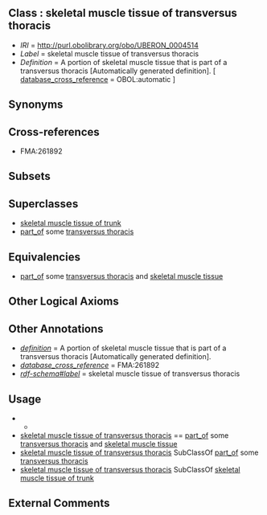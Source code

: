 
## Class : skeletal muscle tissue of transversus thoracis

 * *IRI* = http://purl.obolibrary.org/obo/UBERON_0004514
 * *Label* = skeletal muscle tissue of transversus thoracis
 * *Definition* = A portion of skeletal muscle tissue that is part of a transversus thoracis [Automatically generated definition]. [ [database_cross_reference](../../ef/oboInOwl#hasDbXref.md) = OBOL:automatic ]

## Synonyms


## Cross-references

 * FMA:261892

## Subsets


## Superclasses

 * [skeletal muscle tissue of trunk](../../UBERON/98/UBERON_0003898.md)
 * [part_of](../../BFO/50/BFO_0000050.md) some [transversus thoracis](../../UBERON/04/UBERON_0002404.md)

## Equivalencies

 * [part_of](../../BFO/50/BFO_0000050.md) some [transversus thoracis](../../UBERON/04/UBERON_0002404.md) and [skeletal muscle tissue](../../UBERON/34/UBERON_0001134.md)

## Other Logical Axioms


## Other Annotations

 * *[definition](../../IAO/15/IAO_0000115.md)* = A portion of skeletal muscle tissue that is part of a transversus thoracis [Automatically generated definition].
 * *[database_cross_reference](../../ef/oboInOwl#hasDbXref.md)* = FMA:261892
 * *[rdf-schema#label](../../el/rdf-schema#label.md)* = skeletal muscle tissue of transversus thoracis

## Usage

 * -
 * [skeletal muscle tissue of transversus thoracis](../../UBERON/14/UBERON_0004514.md) == [part_of](../../BFO/50/BFO_0000050.md) some [transversus thoracis](../../UBERON/04/UBERON_0002404.md) and [skeletal muscle tissue](../../UBERON/34/UBERON_0001134.md)
 * [skeletal muscle tissue of transversus thoracis](../../UBERON/14/UBERON_0004514.md) SubClassOf [part_of](../../BFO/50/BFO_0000050.md) some [transversus thoracis](../../UBERON/04/UBERON_0002404.md)
 * [skeletal muscle tissue of transversus thoracis](../../UBERON/14/UBERON_0004514.md) SubClassOf [skeletal muscle tissue of trunk](../../UBERON/98/UBERON_0003898.md)

## External Comments


